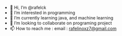 - 👋 Hi, I’m @rafelck
- 👀 I’m interested in programming
- 🌱 I’m currently learning java, and machine learning
- 💞️ I’m looking to collaborate on programing project
- 📫 How to reach me :
      email : rafelinoxz7@gmail.com

<!---
rafelck/rafelck is a ✨ special ✨ repository because its `README.md` (this file) appears on your GitHub profile.
You can click the Preview link to take a look at your changes.
--->
